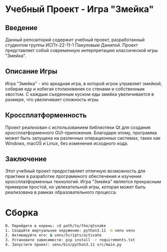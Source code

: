 # Учебный Проект - Игра "Змейка"

## Введение

Данный репозиторий содержит учебный проект, разработанный студентом группы ИСПт-22-11-1 Пакуловым Данилой. Проект представляет собой современную интерпретацию классической игры "Змейка".

## Описание Игры

Игра "Змейка" - это аркадная игра, в которой игрок управляет змейкой, собирая еду и избегая столкновения со стенами и собственным хвостом. С каждым съеденным куском еды змейка увеличивается в размере, что увеличивает сложность игры.

## Кроссплатформенность

Проект реализован с использованием библиотеки Qt для создания кроссплатформенного GUI-приложения. Благодаря этому, программа может быть запущена на различных операционных системах, таких как Windows, macOS и Linux, без изменения исходного кода.

## Заключение

Этот учебный проект предоставляет отличную возможность для практики в разработке программного обеспечения и изучения кроссплатформенных технологий. Игра "Змейка" является прекрасным примером простой, но увлекательной игры, которая может быть реализована в рамках образовательного процесса.

# Сборка

```sh
0. Перейдите в корень: cd path/to/the/qtsnake
1. Создайте виртуальное окружение: python3.11 -m venv venv
2. Активируйте его: & venv/Scripts/activate
3. Установите зависимости: pip install -r requirements.txt
4. Запустите проект: venv/bin/python3.11 src/main.py
```
